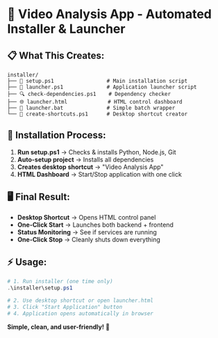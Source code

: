 # 🚀 Video Analysis App - Automated Installer & Launcher

## 📋 **What This Creates:**

```
installer/
├── 🔧 setup.ps1                 # Main installation script  
├── 🚀 launcher.ps1              # Application launcher script
├── 🔍 check-dependencies.ps1    # Dependency checker
├── 🌐 launcher.html             # HTML control dashboard
├── 📁 launcher.bat              # Simple batch wrapper
└── 🔗 create-shortcuts.ps1      # Desktop shortcut creator
```

## 🎯 **Installation Process:**

1. **Run setup.ps1** → Checks & installs Python, Node.js, Git
2. **Auto-setup project** → Installs all dependencies  
3. **Creates desktop shortcut** → "Video Analysis App"
4. **HTML Dashboard** → Start/Stop application with one click

## 🖥️ **Final Result:**

- **Desktop Shortcut** → Opens HTML control panel
- **One-Click Start** → Launches both backend + frontend
- **Status Monitoring** → See if services are running
- **One-Click Stop** → Cleanly shuts down everything

## ⚡ **Usage:**

```powershell
# 1. Run installer (one time only)
.\installer\setup.ps1

# 2. Use desktop shortcut or open launcher.html  
# 3. Click "Start Application" button
# 4. Application opens automatically in browser
```

**Simple, clean, and user-friendly!** 🎉